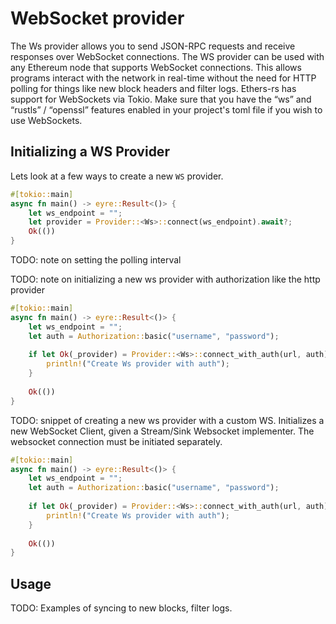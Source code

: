 # WebSocket provider
The Ws provider allows you to send JSON-RPC requests and receive responses over WebSocket connections. The WS provider can be used with any Ethereum node that supports WebSocket connections. This allows programs interact with the network in real-time without the need for HTTP polling for things like new block headers and filter logs. Ethers-rs has support for WebSockets via Tokio. Make sure that you have the “ws” and “rustls” / “openssl” features enabled in your project's toml file if you wish to use WebSockets.



## Initializing a WS Provider
Lets look at a few ways to create a new `WS` provider.


```rust
#[tokio::main]
async fn main() -> eyre::Result<()> {
    let ws_endpoint = "";
    let provider = Provider::<Ws>::connect(ws_endpoint).await?;
    Ok(())
}
```

TODO: note on setting the polling interval


TODO: note on initializing a new ws provider with authorization like the http provider
```rust
#[tokio::main]
async fn main() -> eyre::Result<()> {
    let ws_endpoint = "";
    let auth = Authorization::basic("username", "password");
    
    if let Ok(_provider) = Provider::<Ws>::connect_with_auth(url, auth).await {
        println!("Create Ws provider with auth");
    }
    
    Ok(())
}
```



TODO: snippet of creating a new ws provider with a custom WS. Initializes a new WebSocket Client, given a Stream/Sink Websocket implementer. The websocket connection must be initiated separately.

```rust
#[tokio::main]
async fn main() -> eyre::Result<()> {
    let ws_endpoint = "";
    let auth = Authorization::basic("username", "password");
    
    if let Ok(_provider) = Provider::<Ws>::connect_with_auth(url, auth).await {
        println!("Create Ws provider with auth");
    }
    
    Ok(())
}
```

## Usage
TODO: Examples of syncing to new blocks, filter logs.
